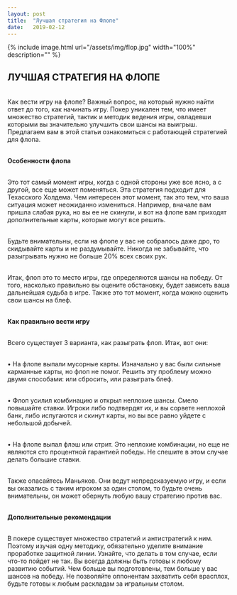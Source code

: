 ```yaml
---
layout: post
title:  "Лучшая стратегия на Флопе"
date:   2019-02-12
---
```


{% include image.html url="/assets/img/flop.jpg" width="100%" description="" %}
  

## ЛУЧШАЯ СТРАТЕГИЯ НА ФЛОПЕ

<br>Как вести игру на флопе? Важный вопрос, на который нужно найти ответ до того, как начинать игру. Покер уникален тем, что имеет множество стратегий, тактик и методик ведения игры, овладевши которыми вы значительно улучшить свои шансы на выигрыш. Предлагаем вам в этой статьи ознакомиться с работающей стратегией для флопа. 

<br><strong>Особенности флопа</strong>

<br>Это тот самый момент игры, когда с одной стороны уже все ясно, а с другой, все еще может поменяться. Эта стратегия подходит для Техасского Холдема. Чем интересен этот момент, так это тем, что ваша ситуация может неожиданно измениться. Например, вначале вам пришла слабая рука, но вы ее не скинули, и вот на флопе вам приходят дополнительные карты, которые могут все решить.

<br>Будьте внимательны, если на флопе у вас не собралось даже дро, то скидывайте карты и не раздумывайте. Никогда не забывайте, что разыгрывать нужно не больше 20% всех своих рук.

<br>Итак, флоп  это то место игры, где определяются шансы на победу. От того, насколько правильно вы оцените обстановку, будет зависеть ваша дальнейшая судьба в игре. Также это тот момент, когда можно оценить свои шансы на блеф.

<br><strong>Как правильно вести игру</strong>

<br>Всего существует 3 варианта, как разыграть флоп. Итак, вот они:

<br>•	На флопе выпали мусорные карты. Изначально у вас были сильные карманные карты, но флоп не помог. Решить эту проблему можно двумя способами: или сбросить, или разыграть блеф.

<br>•	Флоп усилил комбинацию и открыл неплохие шансы. Смело повышайте ставки. Игроки либо подтвердят их, и вы сорвете неплохой банк, либо испугаются и скинут карты, но вы все равно уйдете с небольшой добычей.

<br>•	На флопе выпал флэш или стрит. Это неплохие комбинации, но еще не являются сто процентной гарантией победы. Не спешите в этом случае делать большие ставки.

<br>Также опасайтесь Маньяков. Они ведут непредсказуемую игру, и если вы оказались с таким игроком за один столом, то будьте очень внимательны, он может обернуть любую вашу стратегию против вас.

<br><strong>Дополнительные рекомендации</strong>

<br>В покере существует множество стратегий и антистратегий к ним. Поэтому изучая одну методику, обязательно уделите внимание проработке защитной линии. Узнайте, что делать в том случае, если что-то пойдет не так. Вы всегда должны быть готовы к любому развитию событий. Чем больше вы подготовлены, тем больше у вас шансов на победу. Не позволяйте оппонентам захватить себя врасплох, будьте готовы к любым раскладам за игральным столом.
